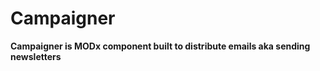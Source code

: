 Campaigner
==========

**Campaigner is MODx component built to distribute emails aka sending newsletters**